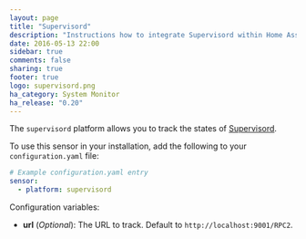 ```yaml
---
layout: page
title: "Supervisord"
description: "Instructions how to integrate Supervisord within Home Assistant."
date: 2016-05-13 22:00
sidebar: true
comments: false
sharing: true
footer: true
logo: supervisord.png
ha_category: System Monitor
ha_release: "0.20"
---
```


The `supervisord` platform allows you to track the states of [Supervisord](http://supervisord.org/).

To use this sensor in your installation, add the following to your `configuration.yaml` file:

```yaml
# Example configuration.yaml entry
sensor:
  - platform: supervisord
```

Configuration variables:

- **url** (*Optional*): The URL to track. Default to `http://localhost:9001/RPC2`.

